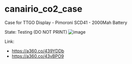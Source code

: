 # canairio_co2_case
Case for TTGO Display - Pimoroni SCD41 - 2000Mah Battery   

State: Testing (DO NOT PRINT)
![image](https://github.com/usini/canairio_co2_case/assets/2841495/3f262a62-badd-48e8-bd9c-757ff143c7b4)

Link:
* https://a360.co/439YDDb
* https://a360.co/43vBPO9


